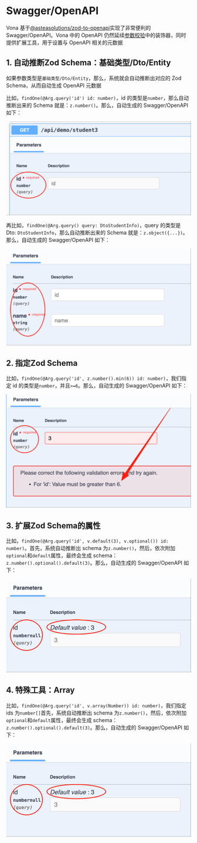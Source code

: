 # Swagger/OpenAPI

Vona 基于[@asteasolutions/zod-to-openapi](https://github.com/asteasolutions/zod-to-openapi)实现了非常便利的 Swagger/OpenAPI。Vona 中的 OpenAPI 仍然延续[参数校验](../validation/introduction.md)中的装饰器，同时提供扩展工具，用于设置与 OpenAPI 相关的元数据

## 1. 自动推断Zod Schema：基础类型/Dto/Entity

如果参数类型是`基础类型/Dto/Entity`，那么，系统就会自动推断出对应的 Zod Schema，从而自动生成 OpenAPI 元数据

比如，`findOne(@Arg.query('id') id: number)`，id 的类型是`number`，那么自动推断出来的 Schema 就是：`z.number()`。那么，自动生成的 Swagger/OpenAPI 如下：

![](../../../assets/img/openapi/openapi-1.png)

再比如，`findOne(@Arg.query() query: DtoStudentInfo)`，query 的类型是 Dto: `DtoStudentInfo`，那么自动推断出来的 Schema 就是：`z.object({...})`。那么，自动生成的 Swagger/OpenAPI 如下：

![](../../../assets/img/openapi/openapi-2.png)

## 2. 指定Zod Schema

比如，`findOne(@Arg.query('id', z.number().min(6)) id: number)`，我们指定 id 的类型是`number`，并且`>=6`。那么，自动生成的 Swagger/OpenAPI 如下：

![](../../../assets/img/openapi/openapi-3.png)

## 3. 扩展Zod Schema的属性

比如，`findOne(@Arg.query('id', v.default(3), v.optional()) id: number)`。首先，系统自动推断出 schema 为`z.number()`，然后，依次附加`optional`和`default`属性，最终会生成 schema：`z.number().optional().default(3)`。那么，自动生成的 Swagger/OpenAPI 如下：

![](../../../assets/img/openapi/openapi-4.png)

## 4. 特殊工具：Array

比如，`findOne(@Arg.query('id', v.array(Number)) id: number)`，我们指定 ids 为`number[]`首先，系统自动推断出 schema 为`z.number()`，然后，依次附加`optional`和`default`属性，最终会生成 schema：`z.number().optional().default(3)`。那么，自动生成的 Swagger/OpenAPI 如下：

![](../../../assets/img/openapi/openapi-4.png)